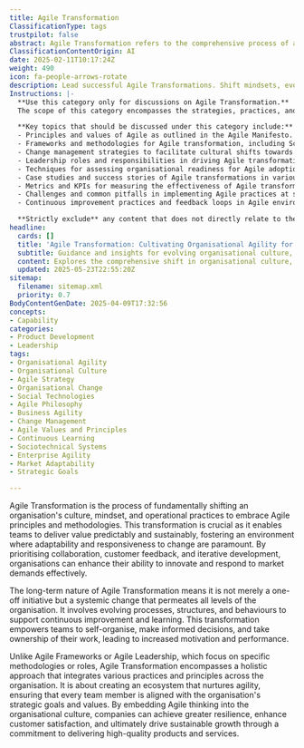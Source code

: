 ```yaml
---
title: Agile Transformation
ClassificationType: tags
trustpilot: false
abstract: Agile Transformation refers to the comprehensive process of altering an organisation's culture, mindset, and operational practices to adopt Agile principles and methodologies. Originating from the need for more adaptive and responsive work environments, this transformation is essential for enabling teams to deliver value in a predictable and sustainable manner. By emphasising collaboration, customer feedback, and iterative development, organisations can significantly improve their capacity for innovation and responsiveness to market changes. Agile Transformation is a long-term commitment that requires systemic changes across all organisational levels, evolving processes, structures, and behaviours to foster continuous improvement and learning. It empowers teams to self-organise, make informed decisions, and take ownership of their work, which enhances motivation and performance. Unlike specific Agile Frameworks or leadership roles that focus on particular methodologies, Agile Transformation adopts a holistic approach that integrates diverse practices and principles throughout the organisation. This creates an ecosystem that supports agility, aligning every team member with the organisation's strategic goals and values. By embedding Agile thinking into the organisational culture, companies can achieve greater resilience, improve customer satisfaction, and drive sustainable growth through a dedication to delivering high-quality products and services.
ClassificationContentOrigin: AI
date: 2025-02-11T10:17:24Z
weight: 490
icon: fa-people-arrows-rotate
description: Lead successful Agile Transformations. Shift mindsets, evolve processes, and enable true organisational agility.
Instructions: |-
  **Use this category only for discussions on Agile Transformation.**  
  The scope of this category encompasses the strategies, practices, and methodologies involved in leading successful Agile transformations within organisations. It focuses on shifting mindsets, evolving processes, and enabling true organisational agility to enhance responsiveness and adaptability in a dynamic business environment.

  **Key topics that should be discussed under this category include:**
  - Principles and values of Agile as outlined in the Agile Manifesto.
  - Frameworks and methodologies for Agile transformation, including Scrum, Kanban, and Lean.
  - Change management strategies to facilitate cultural shifts towards Agile practices.
  - Leadership roles and responsibilities in driving Agile transformations.
  - Techniques for assessing organisational readiness for Agile adoption.
  - Case studies and success stories of Agile transformations in various industries.
  - Metrics and KPIs for measuring the effectiveness of Agile transformations.
  - Challenges and common pitfalls in implementing Agile practices at scale.
  - Continuous improvement practices and feedback loops in Agile environments.

  **Strictly exclude** any content that does not directly relate to the principles of Agile transformation, such as unrelated project management methodologies, non-Agile frameworks, or general business strategies that do not incorporate Agile philosophies.
headline:
  cards: []
  title: 'Agile Transformation: Cultivating Organisational Agility for Lasting Competitive Advantage'
  subtitle: Guidance and insights for evolving organisational culture, mindset, and practices to enable adaptability, collaboration, and continuous improvement at every level
  content: Explores the comprehensive shift in organisational culture, mindset, and operations to enable adaptability, continuous improvement, and value delivery. Covers systemic change, leadership alignment, iterative approaches, customer focus, feedback loops, self-organisation, and the integration of diverse frameworks, drawing on thought leaders in flow, systems thinking, and complexity.
  updated: 2025-05-23T22:55:20Z
sitemap:
  filename: sitemap.xml
  priority: 0.7
BodyContentGenDate: 2025-04-09T17:32:56
concepts:
- Capability
categories:
- Product Development
- Leadership
tags:
- Organisational Agility
- Organisational Culture
- Agile Strategy
- Organisational Change
- Social Technologies
- Agile Philosophy
- Business Agility
- Change Management
- Agile Values and Principles
- Continuous Learning
- Sociotechnical Systems
- Enterprise Agility
- Market Adaptability
- Strategic Goals

---
```

Agile Transformation is the process of fundamentally shifting an organisation's culture, mindset, and operational practices to embrace Agile principles and methodologies. This transformation is crucial as it enables teams to deliver value predictably and sustainably, fostering an environment where adaptability and responsiveness to change are paramount. By prioritising collaboration, customer feedback, and iterative development, organisations can enhance their ability to innovate and respond to market demands effectively.

The long-term nature of Agile Transformation means it is not merely a one-off initiative but a systemic change that permeates all levels of the organisation. It involves evolving processes, structures, and behaviours to support continuous improvement and learning. This transformation empowers teams to self-organise, make informed decisions, and take ownership of their work, leading to increased motivation and performance.

Unlike Agile Frameworks or Agile Leadership, which focus on specific methodologies or roles, Agile Transformation encompasses a holistic approach that integrates various practices and principles across the organisation. It is about creating an ecosystem that nurtures agility, ensuring that every team member is aligned with the organisation's strategic goals and values. By embedding Agile thinking into the organisational culture, companies can achieve greater resilience, enhance customer satisfaction, and ultimately drive sustainable growth through a commitment to delivering high-quality products and services.

